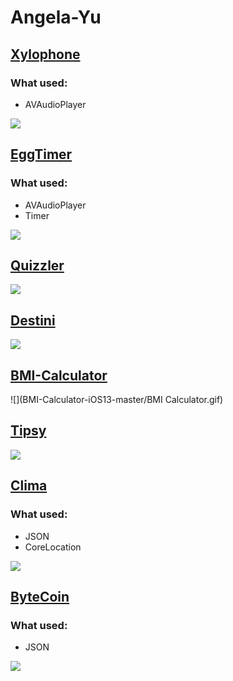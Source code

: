 # Angela-Yu

## [Xylophone](https://github.com/DariiaV/Angela-Yu/tree/main/Xylophone-iOS13-master)
### What used:
- AVAudioPlayer

![](Xylophone-iOS13-master/Xylophone.gif)

## [EggTimer](https://github.com/DariiaV/Angela-Yu/tree/main/EggTimer-iOS13-master)
### What used:
- AVAudioPlayer
- Timer

![](EggTimer-iOS13-master/EggTimer.gif)

## [Quizzler](https://github.com/DariiaV/Angela-Yu/tree/main/Quizzler-iOS13-master)
![](Quizzler-iOS13-master/Quizzler.gif)

## [Destini](https://github.com/DariiaV/Angela-Yu/tree/main/Destini-iOS13-master)
![](Destini-iOS13-master/Destini.gif)

## [BMI-Calculator](https://github.com/DariiaV/Angela-Yu/tree/main/BMI-Calculator-iOS13-master)
![](BMI-Calculator-iOS13-master/BMI Calculator.gif)

## [Tipsy](https://github.com/DariiaV/Angela-Yu/tree/main/Tipsy-iOS13-master)
![](Tipsy-iOS13-master/Tipsy.gif)

## [Clima](https://github.com/DariiaV/Angela-Yu/tree/main/Clima-iOS13-master)
### What used:
- JSON
- CoreLocation

![](Clima-iOS13-master/Clima.gif)

## [ByteCoin](https://github.com/DariiaV/Angela-Yu/tree/main/ByteCoin-iOS13-master)
### What used:
- JSON

![](ByteCoin-iOS13-master/ByteCoin.gif)
